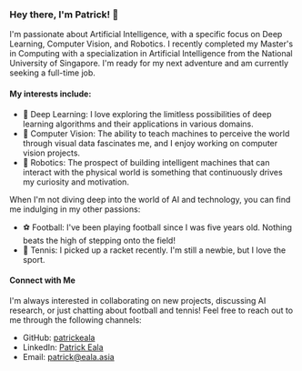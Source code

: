 ### Hey there, I'm Patrick! 👋

I'm passionate about Artificial Intelligence, with a specific focus on Deep Learning, Computer Vision, and Robotics. I recently completed my Master's in Computing with a specialization in Artificial Intelligence from the National University of Singapore. I'm ready for my next adventure and am currently seeking a full-time job.

#### My interests include:

- 🧠 Deep Learning: I love exploring the limitless possibilities of deep learning algorithms and their applications in various domains.
- 👀 Computer Vision: The ability to teach machines to perceive the world through visual data fascinates me, and I enjoy working on computer vision projects.
- 🤖 Robotics: The prospect of building intelligent machines that can interact with the physical world is something that continuously drives my curiosity and motivation.

When I'm not diving deep into the world of AI and technology, you can find me indulging in my other passions:

- ⚽ Football: I've been playing football since I was five years old. Nothing beats the high of stepping onto the field!
- 🎾 Tennis: I picked up a racket recently. I'm still a newbie, but I love the sport.

#### Connect with Me

I'm always interested in collaborating on new projects, discussing AI research, or just chatting about football and tennis! Feel free to reach out to me through the following channels:

- GitHub: [patrickeala](https://github.com/patrickeala)
- LinkedIn: [Patrick Eala](https://www.linkedin.com/in/patrickeala/)
- Email: [patrick@eala.asia](mailto:patrick@eala.asia)
